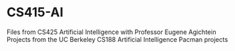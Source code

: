 # CS415-AI
Files from CS425 Artificial Intelligence with Professor Eugene Agichtein
Projects from the UC Berkeley CS188 Artificial Intelligence Pacman projects
